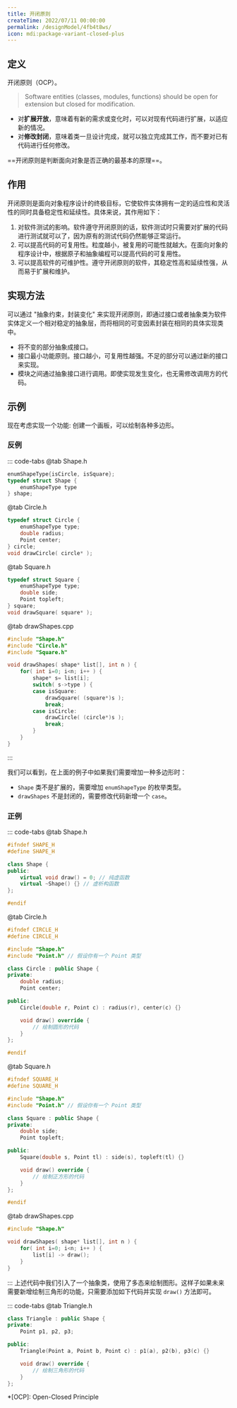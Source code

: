 ```yaml
---
title: 开闭原则
createTime: 2022/07/11 00:00:00
permalink: /designModel/4fb4t8ws/
icon: mdi:package-variant-closed-plus
---
```

## 定义
开闭原则（OCP）。

> Software entities (classes, modules, functions) should be open for extension but closed for modification.

- 对**扩展开放**，意味着有新的需求或变化时，可以对现有代码进行扩展，以适应新的情况。
- 对**修改封闭**，意味着类一旦设计完成，就可以独立完成其工作，而不要对已有代码进行任何修改。

==开闭原则是判断面向对象是否正确的最基本的原理==。

## 作用
开闭原则是面向对象程序设计的终极目标，它使软件实体拥有一定的适应性和灵活性的同时具备稳定性和延续性。具体来说，其作用如下：
1. 对软件测试的影响。软件遵守开闭原则的话，软件测试时只需要对扩展的代码进行测试就可以了，因为原有的测试代码仍然能够正常运行。
2. 可以提高代码的可复用性。粒度越小，被复用的可能性就越大。在面向对象的程序设计中，根据原子和抽象编程可以提高代码的可复用性。
3. 可以提高软件的可维护性。遵守开闭原则的软件，其稳定性高和延续性强，从而易于扩展和维护。

## 实现方法
可以通过 "抽象约束，封装变化" 来实现开闭原则，即通过接口或者抽象类为软件实体定义一个相对稳定的抽象层，而将相同的可变因素封装在相同的具体实现类中。
- 将不变的部分抽象成接口。
- 接口最小功能原则。接口越小，可复用性越强。不足的部分可以通过新的接口来实现。
- 模块之间通过抽象接口进行调用。即使实现发生变化，也无需修改调用方的代码。

## 示例
现在考虑实现一个功能: 创建一个画板，可以绘制各种多边形。

### 反例
::: code-tabs
@tab Shape.h
``` c++
enumShapeType{isCircle, isSquare};
typedef struct Shape {
	enumShapeType type
} shape;

```

@tab Circle.h
``` c++
typedef struct Circle {
	enumShapeType type;
	double radius;
	Point center;
} circle;
void drawCircle( circle* );
```

@tab Square.h
``` c++
typedef struct Square {
	enumShapeType type;
	double side;
	Point topleft;
} square;
void drawSquare( square* );
```

@tab drawShapes.cpp
``` c++
#include "Shape.h"
#include "Circle.h"
#include "Square.h"

void drawShapes( shape* list[], int n ) {
	for( int i=0; i<n; i++ ) {
		shape* s= list[i];
		switch( s->type ) {
		case isSquare:
			drawSquare( (square*)s );
			break;
		case isCircle:
			drawCircle( (circle*)s );
			break;
		}
	}
}
```
:::

我们可以看到，在上面的例子中如果我们需要增加一种多边形时：
- `Shape` 类不是扩展的，需要增加 `enumShapeType` 的枚举类型。
- `drawShapes` 不是封闭的，需要修改代码新增一个 `case`。

### 正例
::: code-tabs
@tab Shape.h
``` c++
#ifndef SHAPE_H
#define SHAPE_H

class Shape {
public:
    virtual void draw() = 0; // 纯虚函数
    virtual ~Shape() {} // 虚析构函数
};

#endif
```

@tab Circle.h
``` c++
#ifndef CIRCLE_H
#define CIRCLE_H

#include "Shape.h"
#include "Point.h" // 假设你有一个 Point 类型

class Circle : public Shape {
private:
    double radius;
    Point center;

public:
    Circle(double r, Point c) : radius(r), center(c) {}

    void draw() override {
        // 绘制圆形的代码
    }
};

#endif
```

@tab Square.h
``` c++
#ifndef SQUARE_H
#define SQUARE_H

#include "Shape.h"
#include "Point.h" // 假设你有一个 Point 类型

class Square : public Shape {
private:
    double side;
    Point topleft;

public:
    Square(double s, Point tl) : side(s), topleft(tl) {}

    void draw() override {
        // 绘制正方形的代码
    }
};

#endif
```

@tab drawShapes.cpp
``` c++
#include "Shape.h"

void drawShapes( shape* list[], int n ) {
	for( int i=0; i<n; i++ ) {
		list[i] -> draw();
	}
}
```
:::
上述代码中我们引入了一个抽象类，使用了多态来绘制图形。这样子如果未来需要新增绘制三角形的功能，只需要添加如下代码并实现 `draw()` 方法即可。

::: code-tabs
@tab Triangle.h
``` c++
class Triangle : public Shape {
private:
    Point p1, p2, p3;

public:
    Triangle(Point a, Point b, Point c) : p1(a), p2(b), p3(c) {}

    void draw() override {
        // 绘制三角形的代码
    }
};
```
*[OCP]: Open-Closed Principle